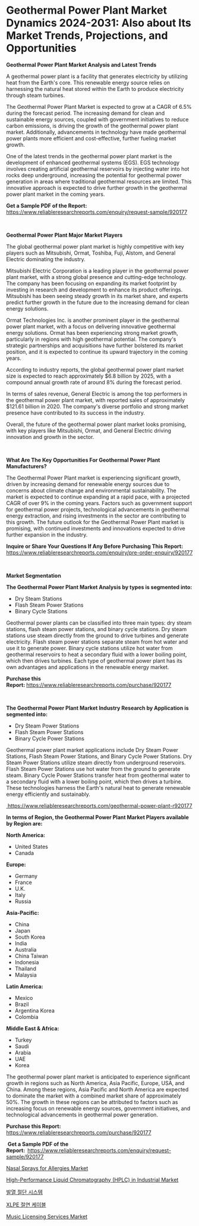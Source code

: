<p><h1>Geothermal Power Plant Market Dynamics 2024-2031: Also about Its Market Trends, Projections, and Opportunities</h1></p><p><strong>Geothermal Power Plant Market Analysis and Latest Trends</strong></p>
<p><p>A geothermal power plant is a facility that generates electricity by utilizing heat from the Earth's core. This renewable energy source relies on harnessing the natural heat stored within the Earth to produce electricity through steam turbines.</p><p>The Geothermal Power Plant Market is expected to grow at a CAGR of 6.5% during the forecast period. The increasing demand for clean and sustainable energy sources, coupled with government initiatives to reduce carbon emissions, is driving the growth of the geothermal power plant market. Additionally, advancements in technology have made geothermal power plants more efficient and cost-effective, further fueling market growth.</p><p>One of the latest trends in the geothermal power plant market is the development of enhanced geothermal systems (EGS). EGS technology involves creating artificial geothermal reservoirs by injecting water into hot rocks deep underground, increasing the potential for geothermal power generation in areas where traditional geothermal resources are limited. This innovative approach is expected to drive further growth in the geothermal power plant market in the coming years.</p></p>
<p><strong>Get a Sample PDF of the Report:&nbsp;</strong> <a href="https://www.reliableresearchreports.com/enquiry/request-sample/920177">https://www.reliableresearchreports.com/enquiry/request-sample/920177</a></p>
<p>&nbsp;</p>
<p><strong>Geothermal Power Plant Major Market Players</strong></p>
<p><p>The global geothermal power plant market is highly competitive with key players such as Mitsubishi, Ormat, Toshiba, Fuji, Alstom, and General Electric dominating the industry. </p><p>Mitsubishi Electric Corporation is a leading player in the geothermal power plant market, with a strong global presence and cutting-edge technology. The company has been focusing on expanding its market footprint by investing in research and development to enhance its product offerings. Mitsubishi has been seeing steady growth in its market share, and experts predict further growth in the future due to the increasing demand for clean energy solutions.</p><p>Ormat Technologies Inc. is another prominent player in the geothermal power plant market, with a focus on delivering innovative geothermal energy solutions. Ormat has been experiencing strong market growth, particularly in regions with high geothermal potential. The company's strategic partnerships and acquisitions have further bolstered its market position, and it is expected to continue its upward trajectory in the coming years.</p><p>According to industry reports, the global geothermal power plant market size is expected to reach approximately $6.8 billion by 2025, with a compound annual growth rate of around 8% during the forecast period. </p><p>In terms of sales revenue, General Electric is among the top performers in the geothermal power plant market, with reported sales of approximately $121.61 billion in 2020. The company's diverse portfolio and strong market presence have contributed to its success in the industry.</p><p>Overall, the future of the geothermal power plant market looks promising, with key players like Mitsubishi, Ormat, and General Electric driving innovation and growth in the sector.</p></p>
<p>&nbsp;</p>
<p><strong>What Are The Key Opportunities For Geothermal Power Plant Manufacturers?</strong></p>
<p><p>The Geothermal Power Plant market is experiencing significant growth, driven by increasing demand for renewable energy sources due to concerns about climate change and environmental sustainability. The market is expected to continue expanding at a rapid pace, with a projected CAGR of over 9% in the coming years. Factors such as government support for geothermal power projects, technological advancements in geothermal energy extraction, and rising investments in the sector are contributing to this growth. The future outlook for the Geothermal Power Plant market is promising, with continued investments and innovations expected to drive further expansion in the industry.</p></p>
<p><strong>Inquire or Share Your Questions If Any Before Purchasing This Report:</strong> <a href="https://www.reliableresearchreports.com/enquiry/pre-order-enquiry/920177">https://www.reliableresearchreports.com/enquiry/pre-order-enquiry/920177</a></p>
<p>&nbsp;</p>
<p><strong>Market Segmentation</strong></p>
<p><strong>The Geothermal Power Plant Market Analysis by types is segmented into:</strong></p>
<p><ul><li>Dry Steam Stations</li><li>Flash Steam Power Stations</li><li>Binary Cycle Stations</li></ul></p>
<p><p>Geothermal power plants can be classified into three main types: dry steam stations, flash steam power stations, and binary cycle stations. Dry steam stations use steam directly from the ground to drive turbines and generate electricity. Flash steam power stations separate steam from hot water and use it to generate power. Binary cycle stations utilize hot water from geothermal reservoirs to heat a secondary fluid with a lower boiling point, which then drives turbines. Each type of geothermal power plant has its own advantages and applications in the renewable energy market.</p></p>
<p><strong>Purchase this Report:&nbsp;</strong><a href="https://www.reliableresearchreports.com/purchase/920177">https://www.reliableresearchreports.com/purchase/920177</a></p>
<p>&nbsp;</p>
<p><strong>The Geothermal Power Plant Market Industry Research by Application is segmented into:</strong></p>
<p><ul><li>Dry Steam Power Stations</li><li>Flash Steam Power Stations</li><li>Binary Cycle Power Stations</li></ul></p>
<p><p>Geothermal power plant market applications include Dry Steam Power Stations, Flash Steam Power Stations, and Binary Cycle Power Stations. Dry Steam Power Stations utilize steam directly from underground reservoirs. Flash Steam Power Stations use hot water from the ground to generate steam. Binary Cycle Power Stations transfer heat from geothermal water to a secondary fluid with a lower boiling point, which then drives a turbine. These technologies harness the Earth's natural heat to generate renewable energy efficiently and sustainably.</p></p>
<p><a href="https://www.reliableresearchreports.com/geothermal-power-plant-r920177">&nbsp;https://www.reliableresearchreports.com/geothermal-power-plant-r920177</a></p>
<p><strong>In terms of Region, the Geothermal Power Plant Market Players available by Region are:</strong></p>
<p>
    <p> <strong> North America: </strong>
        <ul>
            <li>United States</li>
            <li>Canada</li>
        </ul>
        </p> 
    <p> <strong> Europe: </strong>
        <ul>
            <li>Germany</li>
            <li>France</li>
            <li>U.K.</li>
            <li>Italy</li>
            <li>Russia</li>
        </ul>
        </p> 
    <p> <strong> Asia-Pacific: </strong>
        <ul>
            <li>China</li>
            <li>Japan</li>
            <li>South Korea</li>
            <li>India</li>
            <li>Australia</li>
            <li>China Taiwan</li>
            <li>Indonesia</li>
            <li>Thailand</li>
            <li>Malaysia</li>
        </ul>
        </p> 
    <p> <strong> Latin America: </strong>
        <ul>
            <li>Mexico</li>
            <li>Brazil</li>
            <li>Argentina Korea</li>
            <li>Colombia</li>
        </ul>
        </p> 
    <p> <strong> Middle East & Africa: </strong>
        <ul>
            <li>Turkey</li>
            <li>Saudi</li>
            <li>Arabia</li>
            <li>UAE</li>
            <li>Korea</li>
        </ul>
    </p>
    </p>
<p><p>The geothermal power plant market is anticipated to experience significant growth in regions such as North America, Asia Pacific, Europe, USA, and China. Among these regions, Asia Pacific and North America are expected to dominate the market with a combined market share of approximately 50%. The growth in these regions can be attributed to factors such as increasing focus on renewable energy sources, government initiatives, and technological advancements in geothermal power generation.</p></p>
<p><strong>Purchase this Report: </strong><a href="https://www.reliableresearchreports.com/purchase/920177">https://www.reliableresearchreports.com/purchase/920177</a></p>
<p>&nbsp;<strong>Get a Sample PDF of the Report:&nbsp;&nbsp;</strong><a href="https://www.reliableresearchreports.com/enquiry/request-sample/920177">https://www.reliableresearchreports.com/enquiry/request-sample/920177</a></p>
<p><strong></strong></p>
<p><p><a href="https://medium.com/@kelleebernier1851/nasal-sprays-for-allergies-market-insight-market-trends-growth-forecasted-from-2024-to-2031-e980cc18fc2e">Nasal Sprays for Allergies Market</a></p><p><a href="https://www.linkedin.com/pulse/high-performance-liquid-chromatography-hplc-industrial-market-irkbc?trackingId=Zw1OJgmB7h9JwiMLXSj6aQ%3D%3D">High-Performance Liquid Chromatography (HPLC) in Industrial Market</a></p><p><a href="https://medium.com/@jackiefauhey9089475/%EB%B0%9C%EC%97%B4-%EC%A0%88%EB%8B%A8-%EC%8B%9C%EC%8A%A4%ED%85%9C-%EC%8B%9C%EC%9E%A5%EC%9D%80-%EC%8B%9C%EC%9E%A5-%EC%A0%90%EC%9C%A0%EC%9C%A8-%ED%81%AC%EA%B8%B0-%EB%B0%8F-2031%EB%85%84%EA%B9%8C%EC%A7%80%EC%9D%98-%EC%98%88%EC%83%81-%EC%98%88%EC%B8%A1%EC%97%90-%EC%A4%91%EC%A0%90%EC%9D%84-%EB%91%A1%EB%8B%88%EB%8B%A4-a0e95707216f">발열 절단 시스템</a></p><p><a href="https://github.com/TitusBoyer1/Market-Research-Report-List-1/blob/main/836357551951.md">XLPE 절연 케이블</a></p><p><a href="https://github.com/yemakinde/Market-Research-Report-List-2/blob/main/music-licensing-services-market.md">Music Licensing Services Market</a></p></p>